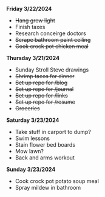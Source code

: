 **Friday 3/22/2024**
* ~~Hang grow light~~
* Finish taxes
* Research conceirge doctors
* ~~Scrape bathroom paint ceiling~~
* ~~Cook crock pot chicken meal~~

**Thursday 3/21/2024**

* Sunday Stroll Steve drawings
* ~~Shrimp tacos for dinner~~
* ~~Set up repo for /blog~~
* ~~Set up repo for /journal~~
* ~~Set up repo for /links~~
* ~~Set up repo for /resume~~
* ~~Groceries~~

**Saturday 3/23/2024**
* Take stuff in carport to dump?
* Swim lessons
* Stain flower bed boards
* Mow lawn?
* Back and arms workout

**Sunday 3/23/2024**

* Cook crock pot potato soup meal
* Spray mildew in bathroom
